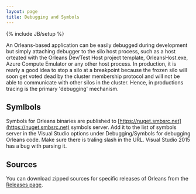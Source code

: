 ```yaml
---
layout: page
title: Debugging and Symbols
---
```

{% include JB/setup %}

An Orleans-based application can be easily debugged during development but simply attaching debugger to the silo host process, such as a host crteated with the Orleans Dev/Test Host project template, OrleansHost.exe, Azure Compute Emulator or any other host process.
In production, it is rearly a good idea to stop a silo at a breakpoint because the frozen silo will soon get voted dead by the cluster membership protocol and will not be able to communicate with other silos in the cluster.
Hence, in productions tracing is the primary 'debugging' mechanism.
 

## Symlbols
Symbols for Orleans binaries are published to [https://nuget.smbsrc.net](https://nuget.smbsrc.net) symbols server. Add it to the list of symbols server in the Visual Studio options under Debugging/Symbols for debugging Orleans code. Make sure there is traling slash in the URL. Visual Studio 2015 has a bug with parsing it.

## Sources

You can download zipped sources for specific releases of Orleans from the [Releases page](https://github.com/dotnet/orleans/releases).

